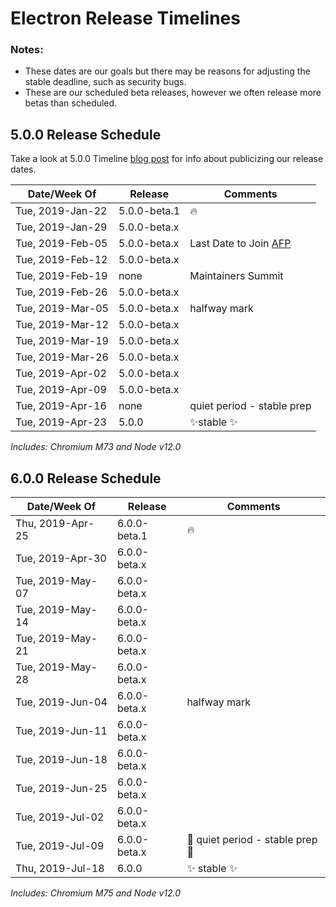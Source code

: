 # Electron Release Timelines
### Notes:
- These dates are our goals but there may be reasons for adjusting the stable deadline, such as security bugs.
- These are our scheduled beta releases, however we often release more betas than scheduled.

## 5.0.0 Release Schedule
Take a look at 5.0.0 Timeline [blog post](https://electronjs.org/blog/electron-5-0-timeline) for info about publicizing our release dates.

| Date/Week Of    | Release      | Comments       |
| --------------- | ------------ | -------------- |
| Tue, 2019-Jan-22 | 5.0.0-beta.1 |🔥 |
| Tue, 2019-Jan-29 | 5.0.0-beta.x ||
| Tue, 2019-Feb-05 | 5.0.0-beta.x |Last Date to Join [AFP](https://electronjs.org/blog/app-feedback-program)|
| Tue, 2019-Feb-12 | 5.0.0-beta.x ||
| Tue, 2019-Feb-19 | none | Maintainers Summit |
| Tue, 2019-Feb-26 | 5.0.0-beta.x ||
| Tue, 2019-Mar-05 | 5.0.0-beta.x | halfway mark |
| Tue, 2019-Mar-12 | 5.0.0-beta.x ||
| Tue, 2019-Mar-19 | 5.0.0-beta.x ||
| Tue, 2019-Mar-26 | 5.0.0-beta.x ||
| Tue, 2019-Apr-02 | 5.0.0-beta.x ||
| Tue, 2019-Apr-09 | 5.0.0-beta.x ||
| Tue, 2019-Apr-16 | none | quiet period - stable prep |
| Tue, 2019-Apr-23 | 5.0.0 |✨stable ✨|

*Includes: Chromium M73 and Node v12.0*

## 6.0.0 Release Schedule
| Date/Week Of    | Release      | Comments       |
| --------------- | ------------ | -------------- |
| Thu, 2019-Apr-25 | 6.0.0-beta.1 | 🔥 |
| Tue, 2019-Apr-30 | 6.0.0-beta.x | |
| Tue, 2019-May-07 | 6.0.0-beta.x | |
| Tue, 2019-May-14 | 6.0.0-beta.x | |
| Tue, 2019-May-21 | 6.0.0-beta.x | |
| Tue, 2019-May-28 | 6.0.0-beta.x | |
| Tue, 2019-Jun-04 | 6.0.0-beta.x | halfway mark |
| Tue, 2019-Jun-11 | 6.0.0-beta.x | |
| Tue, 2019-Jun-18 | 6.0.0-beta.x | |
| Tue, 2019-Jun-25 | 6.0.0-beta.x | |
| Tue, 2019-Jul-02 | 6.0.0-beta.x | |
| Tue, 2019-Jul-09 | 6.0.0-beta.x | 🚧 quiet period - stable prep 🚧 |
| Thu, 2019-Jul-18 | 6.0.0 | ✨ stable ✨ |

*Includes: Chromium M75 and Node v12.0*
